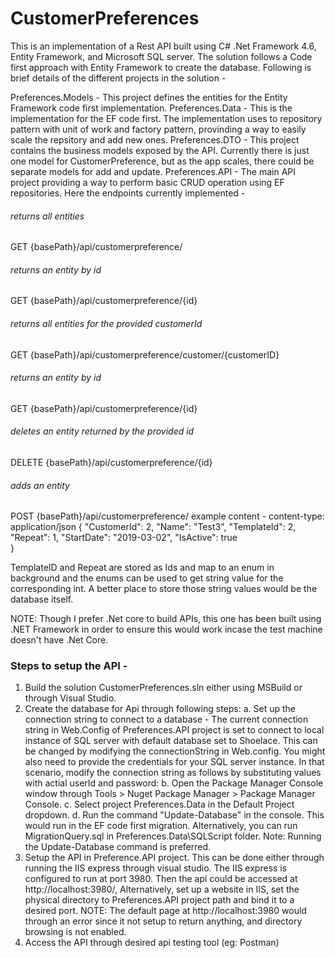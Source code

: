 # CustomerPreferences
This is an implementation of a Rest API built using C# .Net Framework 4.6, Entity Framework, and Microsoft SQL server. The solution follows a Code first approach with Entity Framework to create the database. Following is brief details of the different projects in the solution -


Preferences.Models - This project defines the entities for the Entity Framework code first implementation.
Preferences.Data - This is the implementation for the EF code first. The implementation uses to repository pattern with unit of work and factory pattern, provinding a way to easily scale the repsitory and add new ones.
Preferences.DTO - This project contains the business models exposed by the API. Currently there is just one model for CustomerPreference, but as the app scales, there could be separate models for add and update.
Preferences.API - The main API project providing a way to perform basic CRUD operation using EF repositories. Here the endpoints currently implemented - 

###### returns all entities
GET {basePath}/api/customerpreference/ 
###### returns an entity by id
GET {basePath}/api/customerpreference/{id}
###### returns all entities for the provided customerId
GET {basePath}/api/customerpreference/customer/{customerID} 
###### returns an entity by id
GET {basePath}/api/customerpreference/{id}
###### deletes an entity returned by the provided id
DELETE {basePath}/api/customerpreference/{id} 
###### adds an entity
POST {basePath}/api/customerpreference/ 
example content -
content-type: application/json
{
    "CustomerId": 2,
    "Name": "Test3",
    "TemplateId": 2,
    "Repeat": 1,
    "StartDate": "2019-03-02",
    "IsActive": true   
}

TemplateID and Repeat are stored as Ids and map to an enum in background and the enums can be used to get string value for the corresponding int. A better place to store those string values would be the database itself.


NOTE: Though I prefer .Net core to build APIs, this one has been built using .NET Framework in order to ensure this would work incase the test machine doesn't have .Net Core.


### Steps to setup the API -
1) Build the solution CustomerPreferences.sln either using MSBuild or through Visual Studio.
2) Create the database for Api through following steps:
    a. Set up the connection string to connect to a database -
        The current connection string in Web.Config of Preferences.API project is set to connect to local instance of SQL server with default database set to Shoelace. This can be changed by modifying the connectionString in Web.config.
        <connectionStrings>
            <add name="PreferenceConnection" connectionString="Data Source=(local); Initial Catalog=Shoelace; MultipleActiveResultSets=True; " providerName="System.Data.SqlClient" />
        </connectionStrings>
        You might also need to provide the credentials for your SQL server instance. In that scenario, modify the connection string as follows by substituting values with actial userId and password:
            <add name="PreferenceConnection" connectionString="Data Source=(local); Initial Catalog=Shoelace; User ID=[userID]; Password=[password]; MultipleActiveResultSets=True; " providerName="System.Data.SqlClient" />
    b. Open the Package Manager Console window through Tools > Nuget Package Manager > Package Manager Console.
    c. Select project Preferences.Data in the Default Project dropdown.
    d. Run the command "Update-Database" in the console. This would run in the EF code first migration. Alternatively, you can run MigrationQuery.sql in Preferences.Data\SQLScript folder. Note: Running the Update-Database command is preferred.
3) Setup the API in Preference.API project. This can be done either through running the IIS express through visual studio. The IIS express is configured to run at port 3980. Then the api could be accessed at http://localhost:3980/, Alternatively, set up a website in IIS, set the physical directory to Preferences.API project path and bind it to a desired port. NOTE: The default page at http://localhost:3980 would through an error since it not setup to return anything, and directory browsing is not enabled.
4) Access the API through desired api testing tool (eg: Postman)
